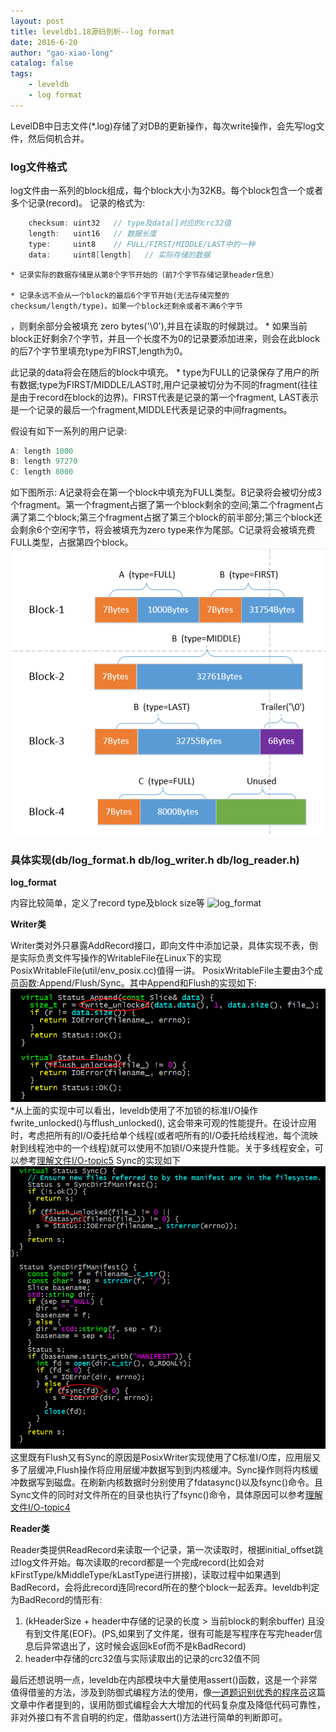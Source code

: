 ```yaml
---
layout: post
title: leveldb1.18源码剖析--log format
date: 2016-6-20
author: "gao-xiao-long"
catalog: false
tags:
    - leveldb
    - log format
---
```


LevelDB中日志文件(*.log)存储了对DB的更新操作，每次write操作，会先写log文件，然后伺机合并。

### log文件格式

log文件由一系列的block组成，每个block大小为32KB。每个block包含一个或者多个记录(record)。
记录的格式为:

```C++
    checksum: uint32   // type及data[]对应的crc32值
    length:   uint16   // 数据长度
    type:     uint8    // FULL/FIRST/MIDDLE/LAST中的一种
    data:     uint8[length]   // 实际存储的数据
```


    * 记录实际的数据存储是从第8个字节开始的（前7个字节存储记录header信息）

    * 记录永远不会从一个block的最后6个字节开始(无法存储完整的checksum/length/type)。如果一个block还剩余或者不满6个字节

，则剩余部分会被填充 zero bytes('\0'),并且在读取的时候跳过。
    * 如果当前block正好剩余7个字节，并且一个长度不为0的记录要添加进来，则会在此block的后7个字节里填充type为FIRST,length为0。

此记录的data将会在随后的block中填充。
    * type为FULL的记录保存了用户的所有数据;type为FIRST/MIDDLE/LAST时,用户记录被切分为不同的fragment(往往是由于record在block的边界)。FIRST代表是记录的第一个fragment, LAST表示是一个记录的最后一个fragment,MIDDLE代表是记录的中间fragments。



假设有如下一系列的用户记录:

```C++
A: length 1000
B: length 97270
C: length 8000
```

如下图所示:
A记录将会在第一个block中填充为FULL类型。B记录将会被切分成3个fragment。第一个fragment占据了第一个block剩余的空间;第二个fragment占满了第二个block;第三个fragment占据了第三个block的前半部分;第三个block还会剩余6个空闲字节，将会被填充为zero type来作为尾部。C记录将会被填充费FULL类型，占据第四个block。
![整体结构图](/img/in-post/leveldb/block_format.png)

### 具体实现(db/log_format.h db/log_writer.h db/log_reader.h)

**log_format**

内容比较简单，定义了record type及block size等
![log_format](/img/in-post/leveldb/log-format.png)

**Writer类**

Writer类对外只暴露AddRecord接口，即向文件中添加记录，具体实现不表，倒是实际负责文件写操作的WritableFile在Linux下的实现PosixWritableFile(util/env_posix.cc)值得一讲。
PosixWritableFile主要由3个成员函数:Append/Flush/Sync。其中Append和Flush的实现如下:
![append/flush](/img/in-post/leveldb/append_flush.png)
*从上面的实现中可以看出，leveldb使用了不加锁的标准I/O操作fwrite_unlocked()与fflush_unlocked(), 这会带来可观的性能提升。在设计应用时，考虑把所有的I/O委托给单个线程(或者吧所有的I/O委托给线程池，每个流映射到线程池中的一个线程)就可以使用不加锁I/O来提升性能。关于多线程安全，可以参考[理解文件I/O-topic5](http://gao-xiao-long.github.io/2016/04/13/file-io/#topic5-io)
Sync的实现如下
![sync](/img/in-post/leveldb/write_sync.png)
这里既有Flush又有Sync的原因是PosixWriter实现使用了C标准I/O库，应用层又多了层缓冲,Flush操作将应用层缓冲数据写到到内核缓冲。Sync操作则将内核缓冲数据写到磁盘。在刷新内核数据时分别使用了fdatasync()以及fsync()命令。且Sync文件的同时对文件所在的目录也执行了fsync()命令，具体原因可以参考[理解文件I/O-topic4](http://gao-xiao-long.github.io/2016/04/13/file-io/#topic4-io)

**Reader类**

Reader类提供ReadRecord来读取一个记录，第一次读取时，根据initial_offset跳过log文件开始。每次读取的record都是一个完成record(比如会对kFirstType/kMiddleType/kLastType进行拼接)，读取过程中如果遇到BadRecord，会将此record连同record所在的整个block一起丢弃。leveldb判定为BadRecord的情形有:
1. (kHeaderSize + header中存储的记录的长度 > 当前block的剩余buffer) 且没有到文件尾(EOF)。(PS,如果到了文件尾，很有可能是写程序在写完header信息后异常退出了，这时候会返回kEof而不是kBadRecord)
2. header中存储的crc32值与实际读取出的记录的crc32值不同

最后还想说明一点，leveldb在内部模块中大量使用assert()函数，这是一个非常值得借鉴的方法，涉及到防御式编程方法的使用，像[一道题识别优秀的程序员](http://blog.jobbole.com/101801/)这篇文章中作者提到的，误用防御式编程会大大增加的代码复杂度及降低代码可靠性，非对外接口有不言自明的约定，借助assert()方法进行简单的判断即可。

